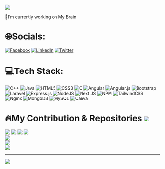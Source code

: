 ![](http://github-profile-summary-cards.vercel.app/api/cards/profile-details?username=YashNuhash&theme=default)

:briefcase:I’m currently working on My Brain 

# 🌐Socials: 
[![Facebook](https://img.shields.io/badge/Facebook-%231877F2.svg?logo=Facebook&logoColor=white)](https://facebook.com/YashNuhash)
[![LinkedIn](https://img.shields.io/badge/LinkedIn-%230077B5.svg?logo=linkedin&logoColor=white)](https://linkedin.com/in/YashNuhash)
[![Twitter](https://img.shields.io/badge/Twitter-%231DA1F2.svg?logo=Twitter&logoColor=white)](https://twitter.com/yashNuhash) 


# 💻Tech Stack:
![C++](https://img.shields.io/badge/c++-%2300599C.svg?style=flat&logo=c%2B%2B&logoColor=white) ![Java](https://img.shields.io/badge/java-%23ED8B00.svg?style=flat&logo=java&logoColor=white) ![HTML5](https://img.shields.io/badge/html5-%23E34F26.svg?style=flat&logo=html5&logoColor=white) ![CSS3](https://img.shields.io/badge/css3-%231572B6.svg?style=flat&logo=css3&logoColor=white) ![C](https://img.shields.io/badge/c-%2300599C.svg?style=flat&logo=c&logoColor=white) ![Angular](https://img.shields.io/badge/angular-%23DD0031.svg?style=flat&logo=angular&logoColor=white) ![Angular.js](https://img.shields.io/badge/angular.js-%23E23237.svg?style=flat&logo=angularjs&logoColor=white) ![Bootstrap](https://img.shields.io/badge/bootstrap-%23563D7C.svg?style=flat&logo=bootstrap&logoColor=white) ![Laravel](https://img.shields.io/badge/laravel-%23FF2D20.svg?style=flat&logo=laravel&logoColor=white) ![Express.js](https://img.shields.io/badge/express.js-%23404d59.svg?style=flat&logo=express&logoColor=%2361DAFB) ![NodeJS](https://img.shields.io/badge/node.js-6DA55F?style=flat&logo=node.js&logoColor=white) ![Next JS](https://img.shields.io/badge/Next-black?style=flat&logo=next.js&logoColor=white) ![NPM](https://img.shields.io/badge/NPM-%23000000.svg?style=flat&logo=npm&logoColor=white) ![TailwindCSS](https://img.shields.io/badge/tailwindcss-%2338B2AC.svg?style=flat&logo=tailwind-css&logoColor=white) ![Nginx](https://img.shields.io/badge/nginx-%23009639.svg?style=flat&logo=nginx&logoColor=white) ![MongoDB](https://img.shields.io/badge/MongoDB-%234ea94b.svg?style=flat&logo=mongodb&logoColor=white) ![MySQL](https://img.shields.io/badge/mysql-%2300f.svg?style=flat&logo=mysql&logoColor=white) ![Canva](https://img.shields.io/badge/Canva-%2300C4CC.svg?style=flat&logo=Canva&logoColor=white)

# :fire:My Contribution & Repositories ![](https://i.imgur.com/waxVImv.png)
![](http://github-profile-summary-cards.vercel.app/api/cards/repos-per-language?username=YashNuhash&theme=default)
![](http://github-profile-summary-cards.vercel.app/api/cards/most-commit-language?username=YashNuhash&theme=default)
![](http://github-profile-summary-cards.vercel.app/api/cards/stats?username=YashNuhash&theme=default)
![](http://github-profile-summary-cards.vercel.app/api/cards/productive-time?username=YashNuhash&theme=default&utcOffset=8)</br>
![](https://github-readme-streak-stats.herokuapp.com/?user=YashNuhash&)</br>
![](https://github-contributor-stats.vercel.app/api?username=YashNuhash&limit=5&theme=flat&combine_all_yearly_contributions=true)</br>
![](https://github-readme-stats.vercel.app/api/top-langs?username=YashNuhash&show_icons=true&locale=en&layout=compact)</br>




---
[![](https://visitcount.itsvg.in/api?id=YashNuhash&icon=0&color=0)](https://visitcount.itsvg.in)
